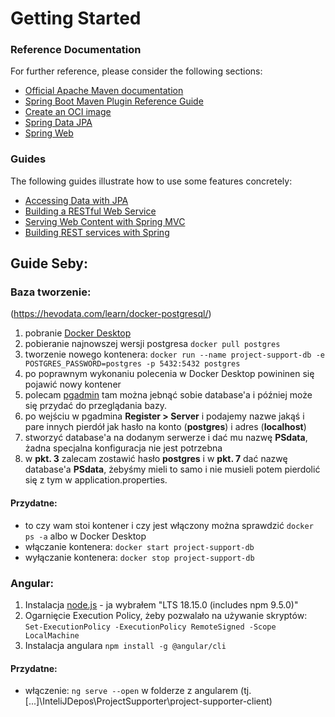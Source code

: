 # Getting Started

### Reference Documentation

For further reference, please consider the following sections:

* [Official Apache Maven documentation](https://maven.apache.org/guides/index.html)
* [Spring Boot Maven Plugin Reference Guide](https://docs.spring.io/spring-boot/docs/3.0.5/maven-plugin/reference/html/)
* [Create an OCI image](https://docs.spring.io/spring-boot/docs/3.0.5/maven-plugin/reference/html/#build-image)
* [Spring Data JPA](https://docs.spring.io/spring-boot/docs/3.0.5/reference/htmlsingle/#data.sql.jpa-and-spring-data)
* [Spring Web](https://docs.spring.io/spring-boot/docs/3.0.5/reference/htmlsingle/#web)

### Guides

The following guides illustrate how to use some features concretely:

* [Accessing Data with JPA](https://spring.io/guides/gs/accessing-data-jpa/)
* [Building a RESTful Web Service](https://spring.io/guides/gs/rest-service/)
* [Serving Web Content with Spring MVC](https://spring.io/guides/gs/serving-web-content/)
* [Building REST services with Spring](https://spring.io/guides/tutorials/rest/)


## Guide Seby:

### Baza tworzenie:
(https://hevodata.com/learn/docker-postgresql/)

1. pobranie [Docker Desktop](https://www.docker.com/products/docker-desktop/)
2. pobieranie najnowszej wersji postgresa `docker pull postgres`
3. tworzenie nowego kontenera: `docker run --name project-support-db -e POSTGRES_PASSWORD=postgres -p 5432:5432 postgres`
4. po poprawnym wykonaniu polecenia w Docker Desktop powininen się pojawić nowy kontener
5. polecam [pgadmin](https://www.pgadmin.org/download/) tam można jebnąć sobie database'a i później może się przydać do przeglądania bazy.
6. po wejściu w pgadmina **Register > Server** i podajemy nazwe jakąś i pare innych pierdół jak hasło na konto (**postgres**) i adres (**localhost**)
7. stworzyć database'a na dodanym serwerze i dać mu nazwę **PSdata**, żadna specjalna konfiguracja nie jest potrzebna
8. w **pkt. 3** zalecam zostawić hasło **postgres** i w **pkt. 7** dać nazwę database'a **PSdata**, żebyśmy mieli to samo i nie musieli potem pierdolić się z tym w application.properties. 

#### Przydatne:
- to czy wam stoi kontener i czy jest włączony można sprawdzić `docker ps -a` albo w Docker Desktop
- włączanie kontenera: `docker start project-support-db`
- wyłączanie kontenera: `docker stop project-support-db`


### Angular:

1. Instalacja [node.js](https://nodejs.org/en/download) - ja wybrałem "LTS 18.15.0 (includes npm 9.5.0)"
2. Ogarnięcie Execution Policy, żeby pozwalało na używanie skryptów: `Set-ExecutionPolicy -ExecutionPolicy RemoteSigned -Scope LocalMachine`
3. Instalacja angulara `npm install -g @angular/cli`

#### Przydatne:
- włączenie: `ng serve --open` w folderze z angularem (tj. [...]\InteliJDepos\ProjectSupporter\project-supporter-client)